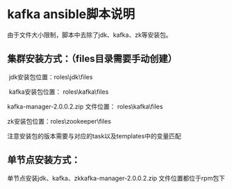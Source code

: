 # kafka ansible脚本说明

由于文件大小限制，脚本中去除了jdk、kafka、zk等安装包。


## 集群安装方式：（files目录需要手动创建）

​	jdk安装包位置：roles\jdk\files

​    kafka安装包位置： roles\kafka\files

   kafka-manager-2.0.0.2.zip 文件位置： roles\kafka\files

   zk安装包位置：roles\zookeeper\files

注意安装包的版本需要与对应的task以及templates中的变量匹配

## 单节点安装方式：

  单节点安装jdk、kafka、zkkafka-manager-2.0.0.2.zip 文件位置都位于rpm包下
